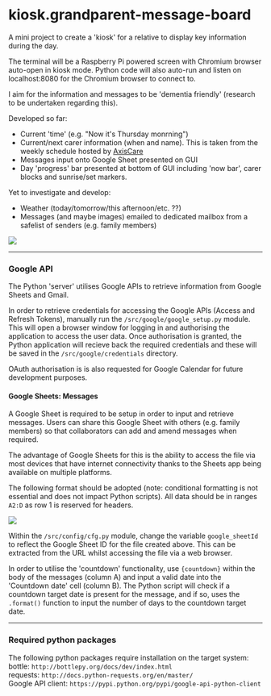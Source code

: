 # kiosk.grandparent-message-board

A mini project to create a 'kiosk' for a relative to display key information during the day.

The terminal will be a Raspberry Pi powered screen with Chromium browser auto-open in kiosk mode. Python code will also auto-run and listen on localhost:8080 for the Chromium browser to connect to.

I aim for the information and messages to be 'dementia friendly' (research to be undertaken regarding this).

Developed so far:
- Current 'time' (e.g. "Now it's Thursday monrning")
- Current/next carer information (when and name). This is taken from the weekly schedule hosted by [AxisCare](https://1000.axiscare.com)
- Messages input onto Google Sheet presented on GUI
- Day 'progress' bar presented at bottom of GUI including 'now bar', carer blocks and sunrise/set markers.

Yet to investigate and develop:
- Weather (today/tomorrow/this afternoon/etc. ??)
- Messages (and maybe images) emailed to dedicated mailbox from a safelist of senders (e.g. family members)

<kbd>
  <img src="https://github.com/robe16/kiosk.grandparent-message-board/blob/master/images/screenshot_01.png">
</kbd>

<hr>

<h3>Google API</h3>

The Python 'server' utilises Google APIs to retrieve information from Google Sheets and Gmail.

In order to retrieve credentials for accessing the Google APIs (Access and Refresh Tokens), manually run the <code>/src/google/google_setup.py</code> module. This will open a browser window for logging in and authorising the application to access the user data. Once authorisation is granted, the Python application will recieve back the required credentials and these will be saved in the <code>/src/google/credentials</code> directory.

OAuth authorisation is is also requested for Google Calendar for future development purposes. 

<h4>Google Sheets: Messages</h4>

A Google Sheet is required to be setup in order to input and retrieve messages. Users can share this Google Sheet with others (e.g. family members) so that collaborators can add and amend messages when required.

The advantage of Google Sheets for this is the ability to access the file via most devices that have internet connectivity thanks to the Sheets app being available on multiple platforms.

The following format should be adopted (note: conditional formatting is not essential and does not impact Python scripts). All data should be in ranges <code>A2:D</code> as row 1 is reserved for headers.

<kbd>
  <img src="https://github.com/robe16/kiosk.grandparent-message-board/blob/master/images/googlesheet_messages_01.png">
</kbd>

Within the <code>/src/config/cfg.py</code> module, change the variable <code>google_sheetId</code> to reflect the Google Sheet ID for the file created above. This can be extracted from the URL whilst accessing the file via a web browser.

In order to utilise the 'countdown' functionality, use <code>{countdown}</code> within the body of the messages (column A) and input a valid date into the 'Countdown date' cell (column B). The Python script will check if a countdown target date is present for the message, and if so, uses the <code>.format()</code> function to input the number of days to the countdown target date.

<hr>

<h3>Required python packages</h3>
<p>The following python packages require installation on the target system:
<br>
bottle: <code>http://bottlepy.org/docs/dev/index.html</code>
<br>
requests: <code>http://docs.python-requests.org/en/master/</code>
<br>
Google API client: <code>https://pypi.python.org/pypi/google-api-python-client</code>
</p>
